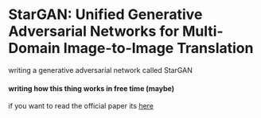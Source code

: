 # StarGAN: Unified Generative Adversarial Networks for Multi-Domain Image-to-Image Translation

writing a generative adversarial network called StarGAN 

#### writing how this thing works in free time (maybe) 

if you want to read the official paper its [here](https://arxiv.org/pdf/1711.09020.pdf)
